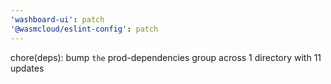 ```yaml
---
'washboard-ui': patch
'@wasmcloud/eslint-config': patch
---
```


chore(deps): bump `the` prod-dependencies group across 1 directory with 11 updates
